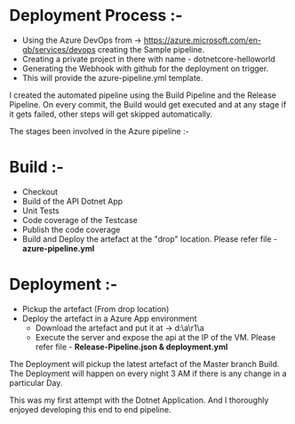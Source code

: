 # Deployment Process :-
- Using the Azure DevOps from -> https://azure.microsoft.com/en-gb/services/devops creating the Sample pipeline.
- Creating a private project in there with name - dotnetcore-helloworld
- Generating the Webhook with github for the deployment on trigger.
- This will provide the azure-pipeline.yml template.

I created the automated pipeline using the Build Pipeline and the Release Pipeline.
On every commit, the Build would get executed and at any stage if it gets failed, other steps will get skipped automatically.

The stages been involved in the Azure pipeline :-

# Build :-
- Checkout
- Build of the API Dotnet App
- Unit Tests
- Code coverage of the Testcase
- Publish the code coverage
- Build and Deploy the artefact at the "drop" location.
Please refer file - <b>azure-pipeline.yml</b>

# Deployment :-
- Pickup the artefact (From drop location)
- Deploy the artefact in a Azure App environment
  - Download the artefact and put it at -> d:\a\r1\a
  - Execute the server and expose the api at the IP of the VM.
Please refer file - <b>Release-Pipeline.json & deployment.yml</b>

The Deployment will pickup the latest artefact of the Master branch Build.
The Deployment will happen on every night 3 AM if there is any change in a particular Day.

This was my first attempt with the Dotnet Application. And I thoroughly enjoyed developing this end to end pipeline.
